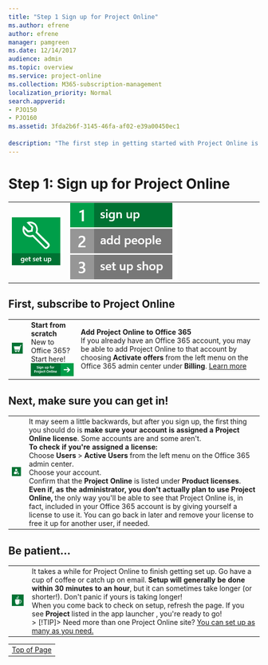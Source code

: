 ```yaml
---
title: "Step 1 Sign up for Project Online"
ms.author: efrene
author: efrene
manager: pamgreen
ms.date: 12/14/2017
audience: admin
ms.topic: overview
ms.service: project-online
ms.collection: M365-subscription-management
localization_priority: Normal
search.appverid:
- PJO150
- PJO160
ms.assetid: 3fda2b6f-3145-46fa-af02-e39a00450ec1

description: "The first step in getting started with Project Online is to get signed up."
---
```


# Step 1: Sign up for Project Online

|||
|:-----|:-----|
|![Get set up](media/6b503a9c-4ef0-409b-ab56-09e804cfe0c3.png)           <br/> |![Step 1: Sign up for Project Online](media/c046855b-d454-4aeb-a5f8-333881ff11cc.png)          [![Step 2: Add people to Project Online](media/be1ca863-defe-4156-a5b1-68cea288476f.png)](step-2-add-people-to-project-online.md)          [![Step 3: Set up shop in Project Online](media/e27ceef5-1c39-43e4-92ac-300d58fb65c8.png)](step-3-set-up-shop-in-project-online.md) <br/> |
   
## First, subscribe to Project Online
<a name="__top"> </a>

||||
|:-----|:-----|:----|
|![Sign up](media/094f4fe5-6b9c-41b7-8b5b-431c09684d05.png)           <br/> |**Start from scratch** <br/> New to Office 365? Start here!  <br/> [![Sign up for Project Online](media/3c86592e-8704-4428-8b62-bf52c1dcfa03.png)](https://products.office.com/Project/project-online-portfolio-management)|**Add Project Online to Office 365** <br/> If you already have an Office 365 account, you may be able to add Project Online to that account by choosing **Activate offers** from the left menu on the Office 365 admin center under **Billing**. [Learn more](add-project-online-to-your-office-365-account.md) <br/> |
   

   
## Next, make sure you can get in!
<a name="__top"> </a>

|||
|:-----|:-----|
|![Add user](media/adf53af3-c248-4fd8-95fd-26c2a7cdb3e4.png)           <br/> | It may seem a little backwards, but after you sign up, the first thing you should do is **make sure your account is assigned a Project Online license**. Some accounts are and some aren't.  <br/> **To check if you're assigned a license:** <br/>  Choose **Users** \> **Active Users** from the left menu on the Office 365 admin center.  <br/>  Choose your account.  <br/>  Confirm that the **Project Online** is listed under **Product licenses**.  <br/> **Even if, as the administrator, you don't actually plan to use Project Online,** the only way you'll be able to see that Project Online is, in fact, included in your Office 365 account is by giving yourself a license to use it. You can go back in later and remove your license to free it up for another user, if needed.  <br/> |
   
## Be patient...
<a name="__top"> </a>

|||
|:-----|:-----|
|![Wait](media/f40769cb-3996-47ca-9cff-09edcde83171.png)           <br/> |It takes a while for Project Online to finish getting set up. Go have a cup of coffee or catch up on email. **Setup will generally be done within 30 minutes to an hour**, but it can sometimes take longer (or shorter!). Don't panic if yours is taking longer!  <br/> When you come back to check on setup, refresh the page. If you see **Project** listed in the app launcher , you're ready to go!  <br/> > [!TIP]>  Need more than one Project Online site? [You can set up as many as you need.](set-up-another-project-online-site.md)          |
   
||
|:-----|
|[Top of Page](step-1-sign-up-for-project-online.md#__top)|
   

